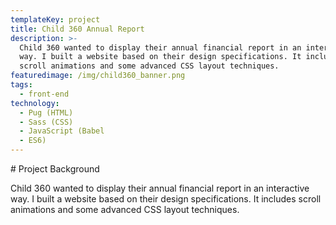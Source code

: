 ```yaml
---
templateKey: project
title: Child 360 Annual Report
description: >-
  Child 360 wanted to display their annual financial report in an interactive
  way. I built a website based on their design specifications. It includes
  scroll animations and some advanced CSS layout techniques.
featuredimage: /img/child360_banner.png
tags:
  - front-end
technology:
  - Pug (HTML)
  - Sass (CSS)
  - JavaScript (Babel
  - ES6)
---
```

\# Project Background

Child 360 wanted to display their annual financial report in an interactive way. I built a website based on their design specifications. It includes scroll animations and some advanced CSS layout techniques.
